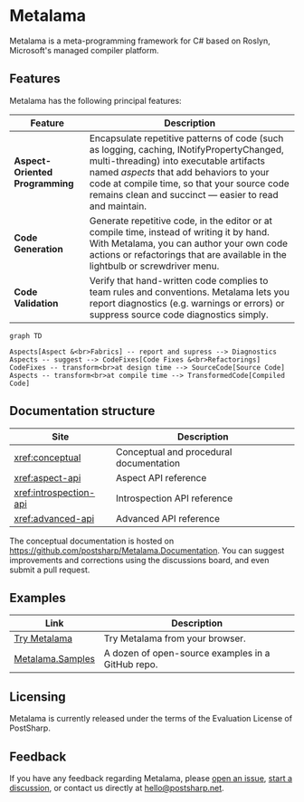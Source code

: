 # Metalama

Metalama is a meta-programming framework for C# based on Roslyn, Microsoft's managed compiler platform.

## Features

Metalama has the following principal features:

| Feature | Description |
|---------|-------------|
| __Aspect-Oriented Programming__ | Encapsulate repetitive patterns of code (such as logging, caching, INotifyPropertyChanged, multi-threading) into executable artifacts named _aspects_ that add behaviors to your code at compile time, so that your source code remains clean and succinct &mdash; easier to read and maintain.
| __Code Generation__             | Generate repetitive code, in the editor or at compile time, instead of writing it by hand. With Metalama, you can author your own code actions or refactorings that are available in the lightbulb or screwdriver menu.
| __Code Validation__             | Verify that hand-written code complies to team rules and conventions. Metalama lets you report diagnostics (e.g. warnings or errors) or suppress source code diagnostics simply.


```mermaid
graph TD

Aspects[Aspect &<br>Fabrics] -- report and supress --> Diagnostics
Aspects -- suggest --> CodeFixes[Code Fixes &<br>Refactorings]
CodeFixes -- transform<br>at design time --> SourceCode[Source Code] 
Aspects -- transform<br>at compile time --> TransformedCode[Compiled Code]

```

## Documentation structure

| Site | Description |
|------|-------------|
| <xref:conceptual> | Conceptual and procedural documentation |
| <xref:aspect-api> | Aspect API reference |
| <xref:introspection-api> | Introspection API reference |
| <xref:advanced-api> | Advanced API reference |

The conceptual documentation is hosted on https://github.com/postsharp/Metalama.Documentation. You can suggest improvements and corrections using the discussions board, and even submit a pull request.


## Examples

| Link                                                              | Description |
|-------------------------------------------------------------------|------------------------
| [Try Metalama](https://try.metalama.net) | Try Metalama from your browser.|
| [Metalama.Samples](https://github.com/postsharp/Metalama.Samples) | A dozen of open-source examples in a GitHub repo. |


## Licensing

Metalama is currently released under the terms of the Evaluation License of PostSharp.

## Feedback

If you have any feedback regarding Metalama, please [open an issue](https://github.com/postsharp/Metalama/issues/new),
 [start a discussion](https://github.com/postsharp/Metalama/discussions/new), or contact us directly at hello@postsharp.net.

